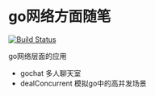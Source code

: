 # go网络方面随笔

[![Build Status](https://travis-ci.org/joemccann/dillinger.svg?branch=master)](https://travis-ci.org/joemccann/dillinger)

go网络层面的应用

  - gochat              多人聊天室
  - dealConcurrent      模拟go中的高并发场景
